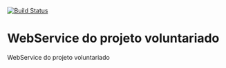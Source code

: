 [![Build Status](https://travis-ci.com/vvagnersilva/voluntariado.svg?token=fxTEcpzZhbryRxAb2b5T&branch=master)](https://travis-ci.com/vvagnersilva/voluntariado)

# WebService do projeto voluntariado
WebService do projeto voluntariado
